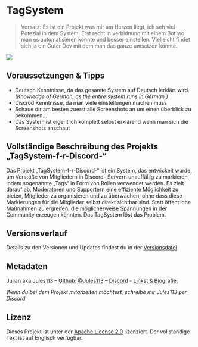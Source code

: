 # TagSystem 
> Vorsatz: Es ist ein Projekt was mir am Herzen liegt, ich seh viel Potezial in dem System. Erst recht in verbidnung mit einem Bot wo man es automatisieren könnte und besser einstellen. Vielleicht findet sich ja ein Guter Dev mit dem man das ganze umsetzen könnte.

![](https://cdn.discordapp.com/attachments/1348427495749193780/1411716371254870046/55B02C6E-2182-492B-A6CB-6A7EC75DF0CD.jpg?ex=68b5aad3&is=68b45953&hm=20156278fb9dea76ae6b28d64f758c32d1da9bf38cdfe6155782591ea551cfa6&)



## Voraussetzungen & Tipps

* Deutsch Kenntnisse, da das gesamte System auf Deutsch lerklärt wird. _(Knowledge of German, as the entire system runs in German.)_
* Discrod Kenntnisse, da man viele einstellungen machen muss
* Schaue dir am besten zuerst alle Screenshots an um einen überblick zu bekommen...
* Das System ist eigentlich komplett selbst erklärend wenn man sich die Screenshots anschaut



## Vollständige Beschreibung des Projekts „TagSystem-f-r-Discord-“

Das Projekt „TagSystem-f-r-Discord-“ ist ein System, das entwickelt wurde, um Verstöße von Mitgliedern in Discord-
Servern unauffällig zu markieren, indem sogenannte „Tags“ in Form von Rollen verwendet werden. Es zielt darauf ab, 
Moderatoren und Supportern eine effiziente Möglichkeit zu bieten, Mitglieder zu organisieren und zu überwachen, ohne 
dass diese Markierungen für die Mitglieder selbst direkt sichtbar sind. Statt öffentliche Maßnahmen zu ergreifen, die 
möglicherweise Spannungen in der Community erzeugen könnten. 
Das TagSystem löst das Problem.



## Versionsverlauf

Details zu den Versionen und Updates findest du in der [Versionsdatei](VERSION)



## Metadaten 

Julian aka Jules113 – [Github: @Jules113](https://github.com/Jules113) – [Discord](https://discordapp.com/users/1166041033918926920) - [Linkst & Biografie:](https://fakecrime.bio/Jules113)

_Wenn du bei dem Projekt mitarbeiten möchtest, schreibe mir Jules113 per Discord_


## Lizenz
Dieses Projekt ist unter der [Apache License 2.0](LICENSE) lizenziert. Der vollständige Text ist auf Englisch verfügbar.
